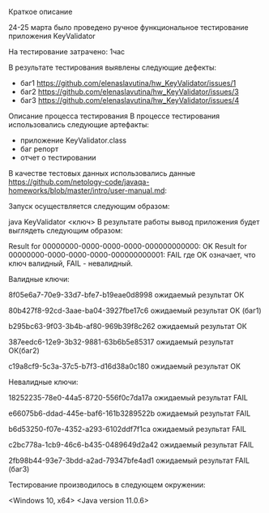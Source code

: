 Краткое описание

24-25 марта было проведено ручное функциональное тестирование приложения KeyValidator

На тестирование затрачено: 1час

В результате тестирования выявлены следующие дефекты:

 - баг1  https://github.com/elenaslavutina/hw_KeyValidator/issues/1
 - баг2  https://github.com/elenaslavutina/hw_KeyValidator/issues/3
 - баг3  https://github.com/elenaslavutina/hw_KeyValidator/issues/4

Описание процесса тестирования
В процессе тестирования использовались следующие артефакты:
 - приложение KeyValidator.class
 - баг репорт
 - отчет о тестировании

В качестве тестовых данных использовались данные <https://github.com/netology-code/javaqa-homeworks/blob/master/intro/user-manual.md>:

Запуск осуществляется следующим образом:

java KeyValidator <ключ>
В результате работы вывод приложения будет выглядеть следующим образом:

Result for 00000000-0000-0000-0000-000000000000: OK
Result for 00000000-0000-0000-0000-000000000001: FAIL
где OK означает, что ключ валидный, FAIL - невалидный.

Валидные ключи:

8f05e6a7-70e9-33d7-bfe7-b19eae0d8998 ожидаемый результат ОК

80b427f8-92cd-3aae-ba04-3927fbe17c6 ожидаемый результат ОК (баг1)

b295bc63-9f03-3b4b-af80-969b39f8c262 ожидаемый результат ОК

387eedc6-12e9-3b32-9881-63b6b5e85317 ожидаемый результат ОК(баг2)

c19a8cf9-5c3a-37c5-b7f3-d16d38a0c180 ожидаемый результат ОК


Невалидные ключи:

18252235-78e0-44a5-8720-556f0c7da17a ожидаемый результат FAIL 

e66075b6-ddad-445e-baf6-161b3289522b ожидаемый результат FAIL 

b6d53250-f07e-4352-a293-6102ddf7f1ca ожидаемый результат FAIL 

c2bc778a-1cb9-46c6-b435-0489649d2a42 ожидаемый результат FAIL 

2fb98b44-93e7-3bdd-a2ad-79347bfe4ad1 ожидаемый результат FAIL (баг3)



Тестирование производилось в следующем окружении:

<Windows 10, x64>
<Java version 11.0.6>
